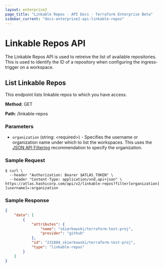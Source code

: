 ```yaml
---
layout: enterprise2
page_title: "Linkable Repos - API Docs - Terraform Enterprise Beta"
sidebar_current: "docs-enterprise2-api-linkable-repos"
---
```


# Linkable Repos API

The Linkable Repos API is used to retreive the list of available repositories. This is used to identify the ID of a repository when configuring the ingress-trigger on a workspace.

## List Linkable Repos

This endpoint lists linkable repos to which you have access.

**Method**: GET

**Path**: /linkable-repos

### Parameters

- `organization` (string: \<required\>) - Specifies the username or organization name under which to list the workspaces. This uses the [JSON API Filtering](http://jsonapi.org/recommendations/#filtering) recommendation to specify the organization.

### Sample Request

```shell
$ curl \
  --header "Authorization: Bearer $ATLAS_TOKEN" \
  --header "Content-Type: application/vnd.api+json" \
https://atlas.hashicorp.com/api/v2/linkable-repos?filter[organization][username]=:organization
```



### Sample Response

```json
{
    "data": [
        {
            "attributes": {
                "name": "skierkowski/terraform-test-proj",
                "provider": "github"
            },
            "id": "232804_skierkowski/terraform-test-proj",
            "type": "linkable-repos"
        }
    ]
}

```

